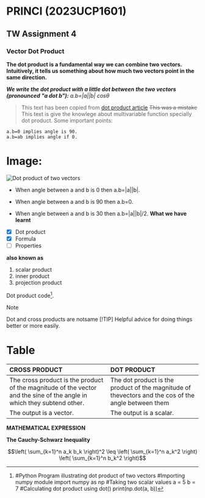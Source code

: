 # PRINCI (2023UCP1601)
## TW Assignment 4
### Vector Dot Product
**The dot product is a fundamental way we can combine two
vectors. Intuitively, it tells us something about how much two
vectors point in the same direction.**

***We write the dot product with a little dot between the two
vectors (pronounced "a dot b"):***
*a.b=|a||b| cosθ*
> This text has been copied from
[dot product article](https://www.khanacademy.org/math/multivariable-calculus/thinking-about-multivariable-function/x786f2022:vectors-and-matrices/a/dot-products-mvc)
~~This was a mistake~~
> This text is give the knowlege about multivariable function specially dot product.
Some important points:
```
a.b=0 implies angle is 90.
a.b=ab implies angle if 0.
```
# Image:
![Dot product of two vectors](https://d138zd1ktt9iqe.cloudfront.net/media/seo_landing_files/dot-product-of-vectors-1626103027.png)
- When angle between a and b is 0 then a.b=|a||b|.
* When angle between a and b is 90 then a.b=0.
+ When angle between a and b is 30 then a.b=|a||b|/2.
**What we have learnt**
- [X] Dot product
- [X] Formula
- [ ] Properties

**also known as**
1. scalar product
2. inner product
3. projection product

Dot product code[^1].
[^1]: #Python Program illustrating dot product of two vectors
#Importing numpy module
import numpy as np
#Taking two scalar values
a = 5
b = 7
#Calculating dot product using dot()
print(np.dot(a, b))

> [!NOTE]
> Dot and cross products are notsame
> [!TIP]
> Helpful advice for doing things better or more easily.
# Table
| CROSS PRODUCT | DOT PRODUCT|
| :--- | :--- |
| The cross product is the product of the magnitude of the vector and the sine of the angle in which they subtend other. |The dot product is the product of the magnitude of thevectors and the cos of the angle between them |
| The output is a vector. | The output is a scalar. |


**MATHEMATICAL EXPRESSION**

**The Cauchy-Schwarz Inequality**

$$\left( \sum_{k=1}^n a_k b_k \right)^2 \leq \left( \sum_{k=1}^n
a_k^2 \right) \left( \sum_{k=1}^n b_k^2 \right)$$
